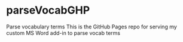 # parseVocabGHP
Parse vocabulary terms
This is the GitHub Pages repo for serving my custom MS Word add-in to parse vocab terms
